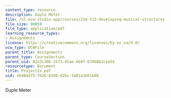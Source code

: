 ```yaml
---
content_type: resource
description: Duple Meter
file: /ol-ocw-studio-app/courses/21m-113-developing-musical-structures-fall-2002/eb484d75f62663d842bc3a81a1b61b86_Project2x.pdf
file_size: 90059
file_type: application/pdf
learning_resource_types:
- Assignments
license: https://creativecommons.org/licenses/by-nc-sa/4.0/
ocw_type: OCWFile
parent_title: Assignments
parent_type: CourseSection
parent_uid: 81e2c30b-2573-45ae-668f-639b862cee55
resourcetype: Document
title: Project2x.pdf
uid: eb484d75-f626-63d8-42bc-3a81a1b61b86
---
```

Duple Meter